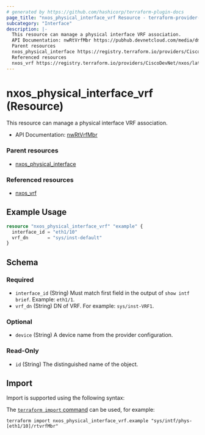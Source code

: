 ```yaml
---
# generated by https://github.com/hashicorp/terraform-plugin-docs
page_title: "nxos_physical_interface_vrf Resource - terraform-provider-nxos"
subcategory: "Interface"
description: |-
  This resource can manage a physical interface VRF association.
  API Documentation: nwRtVrfMbr https://pubhub.devnetcloud.com/media/dme-docs-10-2-2/docs/Routing%20and%20Forwarding/nw:RtVrfMbr/
  Parent resources
  nxos_physical_interface https://registry.terraform.io/providers/CiscoDevNet/nxos/latest/docs/resources/physical_interface
  Referenced resources
  nxos_vrf https://registry.terraform.io/providers/CiscoDevNet/nxos/latest/docs/resources/vrf
---
```


# nxos_physical_interface_vrf (Resource)

This resource can manage a physical interface VRF association.

- API Documentation: [nwRtVrfMbr](https://pubhub.devnetcloud.com/media/dme-docs-10-2-2/docs/Routing%20and%20Forwarding/nw:RtVrfMbr/)

### Parent resources

- [nxos_physical_interface](https://registry.terraform.io/providers/CiscoDevNet/nxos/latest/docs/resources/physical_interface)

### Referenced resources

- [nxos_vrf](https://registry.terraform.io/providers/CiscoDevNet/nxos/latest/docs/resources/vrf)

## Example Usage

```terraform
resource "nxos_physical_interface_vrf" "example" {
  interface_id = "eth1/10"
  vrf_dn       = "sys/inst-default"
}
```

<!-- schema generated by tfplugindocs -->
## Schema

### Required

- `interface_id` (String) Must match first field in the output of `show intf brief`. Example: `eth1/1`.
- `vrf_dn` (String) DN of VRF. For example: `sys/inst-VRF1`.

### Optional

- `device` (String) A device name from the provider configuration.

### Read-Only

- `id` (String) The distinguished name of the object.

## Import

Import is supported using the following syntax:

The [`terraform import` command](https://developer.hashicorp.com/terraform/cli/commands/import) can be used, for example:

```shell
terraform import nxos_physical_interface_vrf.example "sys/intf/phys-[eth1/10]/rtvrfMbr"
```
